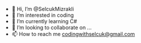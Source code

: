 - 👋 Hi, I’m @SelcukMizrakli
- 👀 I’m interested in coding
- 🌱 I’m currently learning C#
- 💞️ I’m looking to collaborate on ...
- 📫 How to reach me codingwithselcuk@gmail.com

<!---
SelcukMizrakli/SelcukMizrakli is a ✨ special ✨ repository because its `README.md` (this file) appears on your GitHub profile.
You can click the Preview link to take a look at your changes.
--->
